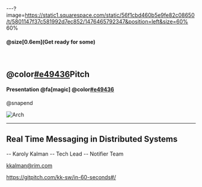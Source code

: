 
---?image=https://static1.squarespace.com/static/56f1cbd460b5e9fe82c08650/t/5801147f37c581992d7ec852/1476465792347&position=left&size=60% 60%

#### @size[0.6em](Get ready for some)

<br>

## @color[#e49436](Git)Pitch
#### Presentation @fa[magic] @color[#e49436](Magic)



@snapend

![Arch](https://static1.squarespace.com/static/56f1cbd460b5e9fe82c08650/t/5801147f37c581992d7ec852/1476465792347/)

---


## Real Time Messaging in Distributed Systems

-- Karoly Kalman 
-- Tech Lead 
-- Notifier Team

kkalman@rim.com

https://gitpitch.com/kk-sw/in-60-seconds#/
